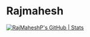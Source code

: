 # Rajmahesh
[![RajMaheshP's GitHub | Stats](https://stats.quine.sh/RajMaheshP/github?theme=dark)](https://quine.sh?utm_source=widgets&utm_campaign=RajMaheshP)

